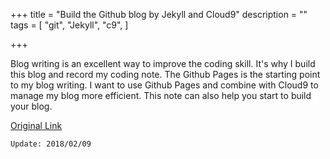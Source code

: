+++
title = "Build the Github blog by Jekyll and Cloud9"
description = ""
tags = [
    "git",
    "Jekyll",
    "c9",
]

+++

Blog writing is an excellent way to improve the coding skill. It's why I build this blog and record my coding note. The Github Pages is the starting point to my blog writing. I want to use Github Pages and combine with Cloud9 to manage my blog more efficient. This note can also help you start to build your blog.


[Original Link](https://nanhung.github.io/2017/04/Build-the-Github-blog-by-Jekyll-and-Cloud-9.html)

`Update: 2018/02/09`